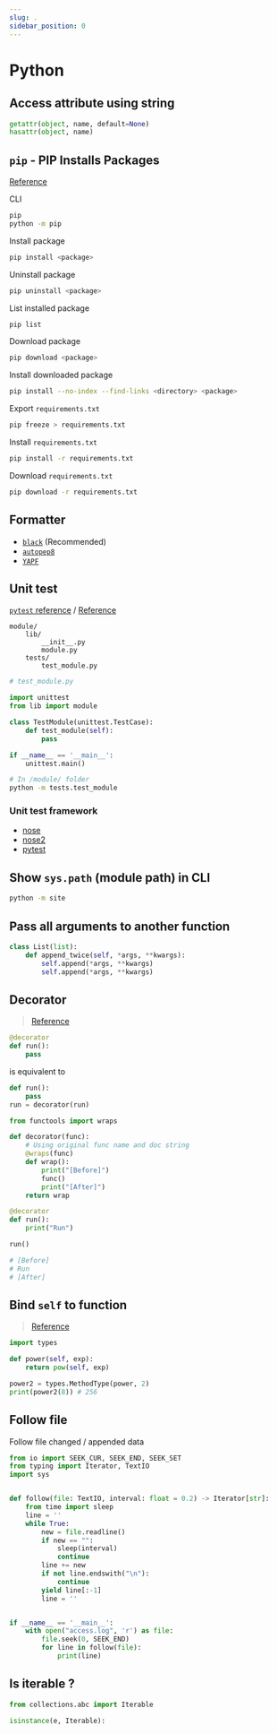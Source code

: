 ```yaml
---
slug: .
sidebar_position: 0
---
```


# Python

## Access attribute using string

```python
getattr(object, name, default=None)
hasattr(object, name)
```

## `pip` - PIP Installs Packages

[Reference](https://pip.pypa.io/en/stable/)

CLI
```bash
pip
python -m pip
```

Install package
```bash
pip install <package>
```

Uninstall package
```bash
pip uninstall <package>
```

List installed package
```bash
pip list
```

Download package
```bash
pip download <package>
```

Install downloaded package
```bash
pip install --no-index --find-links <directory> <package>
```

Export `requirements.txt`
```bash
pip freeze > requirements.txt
```

Install `requirements.txt`
```bash
pip install -r requirements.txt
```

Download `requirements.txt`
```bash
pip download -r requirements.txt
```

## Formatter

- [`black`](https://github.com/psf/black) (Recommended)
- [`autopep8`](https://github.com/hhatto/autopep8)
- [`YAPF`](https://github.com/google/yapf)

## Unit test

[`pytest` reference](https://pytest.readthedocs.io/en/latest/goodpractices.html) / [Reference](https://docs.python.org/3/library/unittest.html)

```
module/
    lib/
        __init__.py
        module.py
    tests/
        test_module.py
```

```python
# test_module.py

import unittest
from lib import module

class TestModule(unittest.TestCase):
    def test_module(self):
        pass

if __name__ == '__main__':
    unittest.main()
```

```bash
# In /module/ folder
python -m tests.test_module
```

### Unit test framework

- [nose](https://nose.readthedocs.org/en/latest/)
- [nose2](https://docs.nose2.io/en/latest/)
- [pytest](https://pytest.readthedocs.io/en/latest/contents.html)

## Show `sys.path` (module path) in CLI

```bash
python -m site
```

## Pass all arguments to another function

```py
class List(list):
    def append_twice(self, *args, **kwargs):
        self.append(*args, **kwargs)
        self.append(*args, **kwargs)
```

## Decorator

> [Reference](https://www.python.org/dev/peps/pep-0318/)

```py
@decorator
def run():
    pass
```

is equivalent to

```py
def run():
    pass
run = decorator(run)
```

```py
from functools import wraps

def decorator(func):
    # Using original func name and doc string
    @wraps(func)
    def wrap():
        print("[Before]")
        func()
        print("[After]")
    return wrap

@decorator
def run():
    print("Run")

run()

# [Before]
# Run
# [After]
```

## Bind `self` to function

> [Reference](https://docs.python.org/3/howto/descriptor.html#functions-and-methods)

```py
import types

def power(self, exp):
    return pow(self, exp)

power2 = types.MethodType(power, 2)
print(power2(8)) # 256
```

## Follow file

Follow file changed / appended data

```py
from io import SEEK_CUR, SEEK_END, SEEK_SET
from typing import Iterator, TextIO
import sys


def follow(file: TextIO, interval: float = 0.2) -> Iterator[str]:
    from time import sleep
    line = ''
    while True:
        new = file.readline()
        if new == "":
            sleep(interval)
            continue
        line += new
        if not line.endswith("\n"):
            continue
        yield line[:-1]
        line = ''


if __name__ == '__main__':
    with open("access.log", 'r') as file:
        file.seek(0, SEEK_END)
        for line in follow(file):
            print(line)
```

## Is iterable ?

```py
from collections.abc import Iterable

isinstance(e, Iterable):
```
